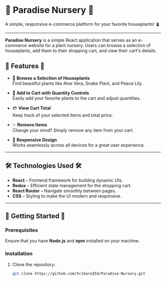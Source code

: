 # 🌿 **Paradise Nursery** 🌿
A simple, responsive e-commerce platform for your favorite houseplants! 🪴

---

**Paradise Nursery** is a simple React application that serves as an e-commerce website for a plant nursery. Users can browse a selection of houseplants, add them to their shopping cart, and view their cart's details.

## 🌟 **Features** 🌟

- 🏡 **Browse a Selection of Houseplants**  
  Find beautiful plants like Aloe Vera, Snake Plant, and Peace Lily.
  
- 🛒 **Add to Cart with Quantity Controls**  
  Easily add your favorite plants to the cart and adjust quantities.

- 💳 **View Cart Total**  
  Keep track of your selected items and total price.

- ✨ **Remove Items**  
  Change your mind? Simply remove any item from your cart.

- 📱 **Responsive Design**  
  Works seamlessly across all devices for a great user experience.

---

## 🛠️ **Technologies Used** 🛠️

- **React** – Frontend framework for building dynamic UIs.
- **Redux** – Efficient state management for the shopping cart.
- **React Router** – Navigate smoothly between pages.
- **CSS** – Styling to make the UI modern and responsive.

---

## 🚀 **Getting Started** 🚀

### **Prerequisites**
Ensure that you have **Node.js** and **npm** installed on your machine.

### **Installation**
1. Clone the repository:
   ```bash
   git clone https://github.com/Srikara354/Paradise-Nursery.git
